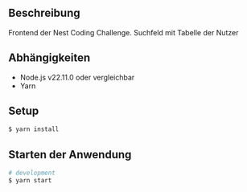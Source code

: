 ## Beschreibung

Frontend der Nest Coding Challenge. Suchfeld mit Tabelle der Nutzer

## Abhängigkeiten

- Node.js v22.11.0 oder vergleichbar
- Yarn

## Setup

```bash
$ yarn install
```

## Starten der Anwendung

```bash
# development
$ yarn start


```